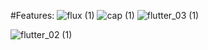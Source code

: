 #Features:
![flux (1)](https://github.com/MedHachem/Portail-Mobile-PushNotification-with-Flutter-SpringBoot-FCM/assets/99909231/8cff05b2-4e77-4bde-afdb-70eb9077586e)
![cap (1)](https://github.com/MedHachem/Portail-Mobile-PushNotification-with-Flutter-SpringBoot-FCM/assets/99909231/5fd6eac8-3116-4823-a782-982f53b2abff)
![flutter_03 (1)](https://github.com/MedHachem/Portail-Mobile-PushNotification-with-Flutter-SpringBoot-FCM/assets/99909231/82c153a6-53d8-4093-9dc0-011636bab887)

![flutter_02 (1)](https://github.com/MedHachem/Portail-Mobile-PushNotification-with-Flutter-SpringBoot-FCM/assets/99909231/e5d9ca6a-244b-468d-9fdf-7745263266dc)

